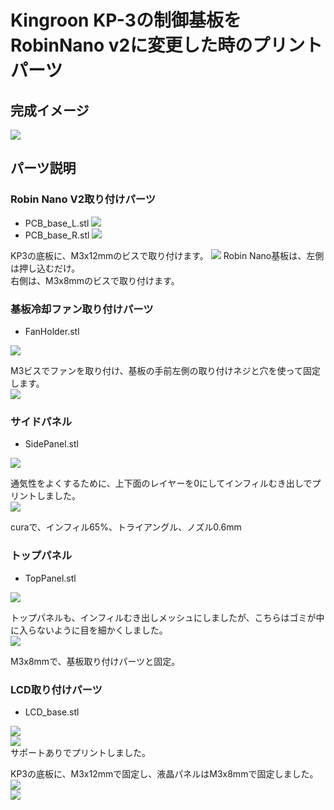 # Kingroon KP-3の制御基板をRobinNano v2に変更した時のプリントパーツ


## 完成イメージ

![](./images/IMG_20201030_215004.jpg)


## パーツ説明

### Robin Nano V2取り付けパーツ

* PCB_base_L.stl
![](./images/IMG_20201024_172454.jpg)
* PCB_base_R.stl
![](./images/IMG_20201024_162021.jpg)

KP3の底板に、M3x12mmのビスで取り付けます。
![](./images/IMG_20201024_191546.jpg)
Robin Nano基板は、左側は押し込むだけ。  
右側は、M3x8mmのビスで取り付けます。

### 基板冷却ファン取り付けパーツ

* FanHolder.stl

![](./images/IMG_20201024_225947.jpg)

M3ビスでファンを取り付け、基板の手前左側の取り付けネジと穴を使って固定します。  
![](./images/IMG_20201025_084422.jpg)

### サイドパネル

* SidePanel.stl

![](./images/IMG_20201025_084651.jpg)

通気性をよくするために、上下面のレイヤーを0にしてインフィルむき出しでプリントしました。  
![](./images/IMG_20201025_084205.jpg)

curaで、インフィル65%、トライアングル、ノズル0.6mm

### トップパネル

* TopPanel.stl

![](./images/IMG_20201025_193241.jpg)

トップパネルも、インフィルむき出しメッシュにしましたが、こちらはゴミが中に入らないように目を細かくしました。  
![](./images/IMG_20201025_193308.jpg)

M3x8mmで、基板取り付けパーツと固定。

### LCD取り付けパーツ

* LCD_base.stl

![](./images/IMG_20201030_075544.jpg)  
![](./images/IMG_20201030_090209.jpg)  
サポートありでプリントしました。

KP3の底板に、M3x12mmで固定し、液晶パネルはM3x8mmで固定しました。  
![](./images/IMG_20201030_215004.jpg)  
![](./images/IMG_20201030_215017.jpg)  



